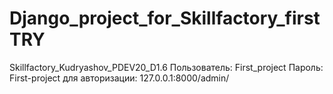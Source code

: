 # Django_project_for_Skillfactory_firstTRY
 Skillfactory_Kudryashov_PDEV20_D1.6
Пользователь: First_project
Пароль: First-project
для авторизации: 127.0.0.1:8000/admin/
